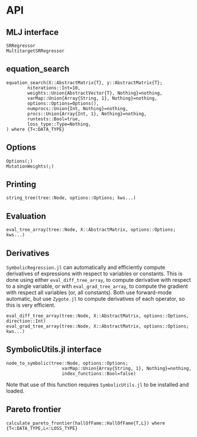 # API

## MLJ interface

```@docs
SRRegressor
MultitargetSRRegressor
```

## equation_search

```@docs
equation_search(X::AbstractMatrix{T}, y::AbstractMatrix{T};
        niterations::Int=10,
        weights::Union{AbstractVector{T}, Nothing}=nothing,
        varMap::Union{Array{String, 1}, Nothing}=nothing,
        options::Options=Options(),
        numprocs::Union{Int, Nothing}=nothing,
        procs::Union{Array{Int, 1}, Nothing}=nothing,
        runtests::Bool=true,
        loss_type::Type=Nothing,
) where {T<:DATA_TYPE}
```

## Options

```@docs
Options(;)
MutationWeights(;)
```

## Printing

```@docs
string_tree(tree::Node, options::Options; kws...)
```

## Evaluation

```@docs
eval_tree_array(tree::Node, X::AbstractMatrix, options::Options; kws...)
```

## Derivatives

`SymbolicRegression.jl` can automatically and efficiently compute derivatives
of expressions with respect to variables or constants. This is done using
either `eval_diff_tree_array`, to compute derivative with respect to a single
variable, or with `eval_grad_tree_array`, to compute the gradient with respect
all variables (or, all constants). Both use forward-mode automatic, but use
`Zygote.jl` to compute derivatives of each operator, so this is very efficient.

```@docs
eval_diff_tree_array(tree::Node, X::AbstractMatrix, options::Options, direction::Int)
eval_grad_tree_array(tree::Node, X::AbstractMatrix, options::Options; kws...)
```

## SymbolicUtils.jl interface

```@docs
node_to_symbolic(tree::Node, options::Options; 
                     varMap::Union{Array{String, 1}, Nothing}=nothing,
                     index_functions::Bool=false)
```

Note that use of this function requires `SymbolicUtils.jl` to be installed and loaded.

## Pareto frontier

```@docs
calculate_pareto_frontier(hallOfFame::HallOfFame{T,L}) where {T<:DATA_TYPE,L<:LOSS_TYPE}
```
